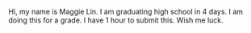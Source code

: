 Hi, my name is Maggie Lin. I am graduating high school in 4 days. I am doing this for a grade. I have 1 hour to submit this. Wish me luck.
